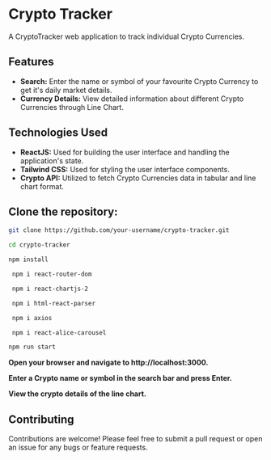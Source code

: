# Crypto Tracker

A CryptoTracker web application to track individual Crypto Currencies.

## Features

- **Search:** Enter the name or symbol of your favourite Crypto Currency to get it's daily market details.
- **Currency Details:** View detailed information about different Crypto Currencies through Line Chart.

## Technologies Used

- **ReactJS:** Used for building the user interface and handling the application's state.
- **Tailwind CSS:** Used for styling the user interface components.
- **Crypto API:** Utilized to fetch Crypto Currencies data in tabular and line chart format.

## Clone the repository:

   ```bash
   git clone https://github.com/your-username/crypto-tracker.git
   ```

   ```bash
   cd crypto-tracker
   ```

   ```bash
   npm install
   ```

  ```bash
   npm i react-router-dom
   ```

  ```bash
   npm i react-chartjs-2
   ```

  ```bash
   npm i html-react-parser
   ```

  ```bash
   npm i axios
   ```

  ```bash
   npm i react-alice-carousel
   ```

   ```bash
   npm run start
   ```
   

**Open your browser and navigate to http://localhost:3000.**

**Enter a Crypto name or symbol in the search bar and press Enter.**

**View the crypto details of the line chart.**

## Contributing

Contributions are welcome! Please feel free to submit a pull request or open an issue for any bugs or feature requests.

